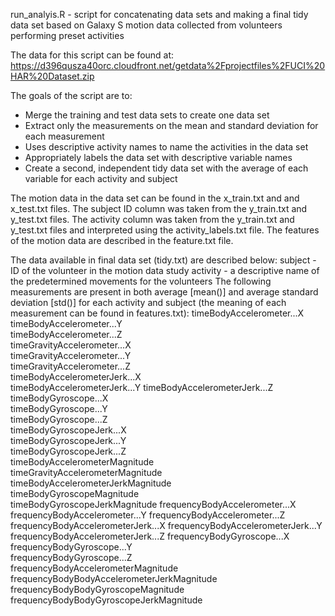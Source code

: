 run_analyis.R - script for concatenating data sets and making a final tidy data set based on Galaxy S motion data collected from volunteers performing preset activities

The data for this script can be found at:
https://d396qusza40orc.cloudfront.net/getdata%2Fprojectfiles%2FUCI%20HAR%20Dataset.zip

The goals of the script are to:
  -  Merge the training and test data sets to create one data set
  -  Extract only the measurements on the mean and standard deviation for each measurement 
  -  Uses descriptive activity names to name the activities in the data set
  -  Appropriately labels the data set with descriptive variable names 
  -  Create a second, independent tidy data set with the average of each variable for each activity and subject

The motion data in the data set can be found in the x_train.txt and and x_test.txt files.
The subject ID column was taken from the y_train.txt and y_test.txt files.
The activity column was taken from the y_train.txt and y_test.txt files and interpreted using the activity_labels.txt      file.
The features of the motion data are described in the feature.txt file.

The data available in final data set (tidy.txt) are described below:
  subject - ID of the volunteer in the motion data study
  activity - a descriptive name of the predetermined movements for the volunteers
  The following measurements are present in both average [mean()] and average standard deviation [std()] for each            activity and subject (the meaning of each measurement can be found in features.txt):
    timeBodyAccelerometer...X                  
    timeBodyAccelerometer...Y                 
    timeBodyAccelerometer...Z              
    timeGravityAccelerometer...X           
    timeGravityAccelerometer...Y        
    timeGravityAccelerometer...Z    
    timeBodyAccelerometerJerk...X  
    timeBodyAccelerometerJerk...Y
    timeBodyAccelerometerJerk...Z
    timeBodyGyroscope...X                   
    timeBodyGyroscope...Y                      
    timeBodyGyroscope...Z                       
    timeBodyGyroscopeJerk...X              
    timeBodyGyroscopeJerk...Y                 
    timeBodyGyroscopeJerk...Z                  
    timeBodyAccelerometerMagnitude           
    timeGravityAccelerometerMagnitude          
    timeBodyAccelerometerJerkMagnitude         
    timeBodyGyroscopeMagnitude                 
    timeBodyGyroscopeJerkMagnitude
    frequencyBodyAccelerometer...X
    frequencyBodyAccelerometer...Y
    frequencyBodyAccelerometer...Z   
    frequencyBodyAccelerometerJerk...X
    frequencyBodyAccelerometerJerk...Y
    frequencyBodyAccelerometerJerk...Z
    frequencyBodyGyroscope...X       
    frequencyBodyGyroscope...Y          
    frequencyBodyGyroscope...Z                 
    frequencyBodyAccelerometerMagnitude    
    frequencyBodyBodyAccelerometerJerkMagnitude
    frequencyBodyBodyGyroscopeMagnitude     
    frequencyBodyBodyGyroscopeJerkMagnitude
